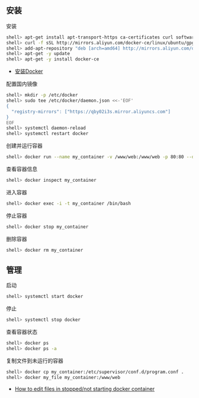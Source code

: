## 安装

安装

```sh
shell> apt-get install apt-transport-https ca-certificates curl software-properties-common
shell> curl -f sSL http://mirrors.aliyun.com/docker-ce/linux/ubuntu/gpg| sudo apt-key add -
shell> add-apt-repository "deb [arch=amd64] http://mirrors.aliyun.com/docker-ce/linux/ubuntu $(lsb_release -cs) stable"
shell> apt-get -y update
shell> apt-get -y install docker-ce
```

- [安装Docker](https://help.aliyun.com/document_detail/60742.html)

配置国内镜像

```sh
shell> mkdir -p /etc/docker
shell> sudo tee /etc/docker/daemon.json <<-'EOF'
{
  "registry-mirrors": ["https://qby02i3s.mirror.aliyuncs.com"]
}
EOF
shell> systemctl daemon-reload
shell> systemctl restart docker
```

创建并运行容器

```sh
shell> docker run --name my_container -v /www/web:/www/web -p 80:80 --dns 223.5.5.5 -i -t ubuntu /bin/bash
```

查看容器信息

```sh
shell> docker inspect my_container
```

进入容器

```sh
shell> docker exec -i -t my_container /bin/bash
```

停止容器

```sh
shell> docker stop my_container
```

删除容器

```sh
shell> docker rm my_container
```

## 管理

启动

```sh
shell> systemctl start docker
```

停止

```sh
shell> systemctl stop docker
```

查看容器状态

```sh
shell> docker ps
shell> docker ps -a
```

复制文件到未运行的容器

```sh
shell> docker cp my_container:/etc/supervisor/conf.d/program.conf .
shell> docker my_file my_container:/www/web
```

- [How to edit files in stopped/not starting docker container](https://stackoverflow.com/questions/32750748/how-to-edit-files-in-stopped-not-starting-docker-container)
